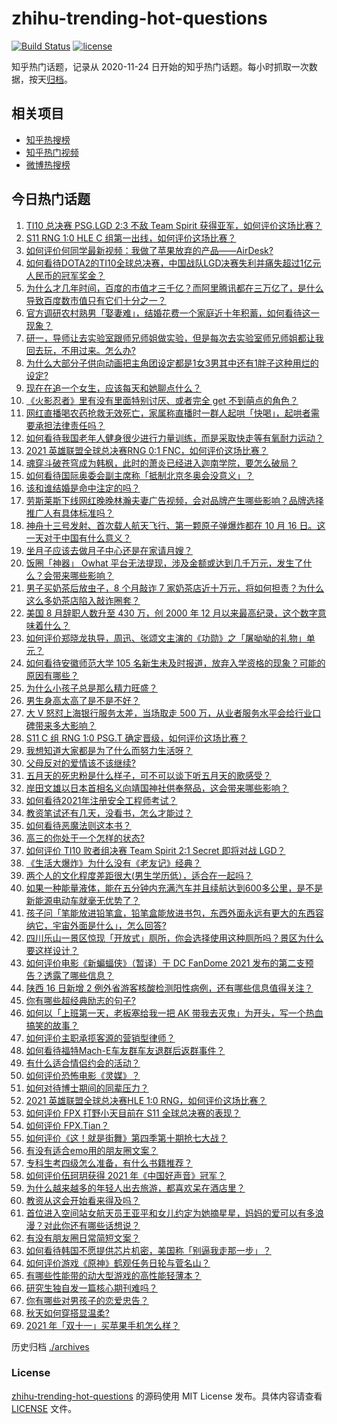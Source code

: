 # zhihu-trending-hot-questions

[![Build Status](https://github.com/justjavac/zhihu-trending-hot-questions/workflows/ci/badge.svg?branch=master)](https://github.com/justjavac/zhihu-trending-hot-questions/actions)
[![license](https://img.shields.io/github/license/justjavac/zhihu-trending-hot-questions)](https://github.com/justjavac/zhihu-trending-hot-questions/blob/master/LICENSE)

知乎热门话题，记录从 2020-11-24 日开始的知乎热门话题。每小时抓取一次数据，按天[归档](./archives)。

## 相关项目

- [知乎热搜榜](https://github.com/justjavac/zhihu-trending-top-search)
- [知乎热门视频](https://github.com/justjavac/zhihu-trending-hot-video)
- [微博热搜榜](https://github.com/justjavac/weibo-trending-hot-search)

## 今日热门话题

<!-- BEGIN -->
<!-- 最后更新时间 Mon Oct 18 2021 08:15:04 GMT+0800 (China Standard Time) -->

1. [TI10 总决赛 PSG.LGD 2:3 不敌 Team Spirit 获得亚军，如何评价这场比赛？](https://www.zhihu.com/question/492950349)
1. [S11 RNG 1:0 HLE C 组第一出线，如何评价这场比赛？](https://www.zhihu.com/question/492990595)
1. [如何评价何同学最新视频：我做了苹果放弃的产品——AirDesk?](https://www.zhihu.com/question/492962727)
1. [如何看待DOTA2的TI10全球总决赛，中国战队LGD决赛失利并痛失超过1亿元人民币的冠军奖金？](https://www.zhihu.com/question/492992900)
1. [为什么才几年时间，百度的市值才三千亿？而阿里腾讯都在三万亿了，是什么导致百度数市值只有它们十分之一？](https://www.zhihu.com/question/484429523)
1. [官方调研农村熟男「娶妻难」，结婚花费一个家庭近十年积蓄，如何看待这一现象？](https://www.zhihu.com/question/491837283)
1. [研一，导师让去实验室跟师兄师姐做实验，但是每次去实验室师兄师姐都让我回去玩，不用过来。怎么办?](https://www.zhihu.com/question/492210160)
1. [为什么大部分子供向动画把主角团设定都是1女3男其中还有1胖子这种用烂的设定?](https://www.zhihu.com/question/490004714)
1. [现在在追一个女生，应该每天和她聊点什么？](https://www.zhihu.com/question/369960957)
1. [《火影忍者》里有没有里面特别讨厌、或者完全 get 不到萌点的角色？](https://www.zhihu.com/question/490007802)
1. [网红直播喝农药抢救无效死亡，家属称直播时一群人起哄「快喝」，起哄者需要承担法律责任吗？](https://www.zhihu.com/question/492883172)
1. [如何看待我国老年人健身很少进行力量训练，而是采取快走等有氧耐力运动？](https://www.zhihu.com/question/484848451)
1. [2021 英雄联盟全球总决赛RNG 0:1 FNC，如何评价这场比赛？](https://www.zhihu.com/question/492947592)
1. [魂穿斗破苍穹成为韩枫，此时的萧炎已经进入迦南学院，要怎么破局？](https://www.zhihu.com/question/492470932)
1. [如何看待国际奥委会副主席称「抵制北京冬奥会没意义」？](https://www.zhihu.com/question/492399602)
1. [该和谁结婚是命中注定的吗？](https://www.zhihu.com/question/477101809)
1. [劳斯莱斯下线网红晚晚林瀚夫妻广告视频，会对品牌产生哪些影响？品牌选择推广人有具体标准吗？](https://www.zhihu.com/question/492555830)
1. [神舟十三号发射、首次载人航天飞行、第一颗原子弹爆炸都在 10 月 16 日。这一天对于中国有什么意义？](https://www.zhihu.com/question/492695637)
1. [坐月子应该去做月子中心还是在家请月嫂？](https://www.zhihu.com/question/51311260)
1. [饭圈「神器」 Owhat 平台无法提现，涉及金额或达到几千万元，发生了什么？会带来哪些影响？](https://www.zhihu.com/question/492868950)
1. [男子买奶茶后放虫子，8 个月敲诈 7 家奶茶店近十万元，将如何担责？为什么这么多奶茶店陷入敲诈圈套？](https://www.zhihu.com/question/492117169)
1. [美国 8 月辞职人数升至 430 万，创 2000 年 12 月以来最高纪录，这个数字意味着什么？](https://www.zhihu.com/question/492717656)
1. [如何评价郑晓龙执导，周迅、张颂文主演的《功勋》之「屠呦呦的礼物」单元？](https://www.zhihu.com/question/492639160)
1. [如何看待安徽师范大学 105 名新生未及时报道，放弃入学资格的现象？可能的原因有哪些？](https://www.zhihu.com/question/492748275)
1. [为什么小孩子总是那么精力旺盛？](https://www.zhihu.com/question/367870424)
1. [男生身高太高了是不是不好？](https://www.zhihu.com/question/266453512)
1. [大 V 怒怼上海银行服务太差，当场取走 500 万，从业者服务水平会给行业口碑带来多大影响？](https://www.zhihu.com/question/492837111)
1. [S11 C 组 RNG 1:0 PSG.T 确定晋级，如何评价这场比赛？](https://www.zhihu.com/question/492956463)
1. [我想知道大家都是为了什么而努力生活呀？](https://www.zhihu.com/question/487989306)
1. [父母反对的爱情该不该继续?](https://www.zhihu.com/question/484844509)
1. [五月天的死忠粉是什么样子，可不可以谈下听五月天的歌感受？](https://www.zhihu.com/question/474113938)
1. [岸田文雄以日本首相名义向靖国神社供奉祭品，这会带来哪些影响？](https://www.zhihu.com/question/492868409)
1. [如何看待2021年注册安全工程师考试？](https://www.zhihu.com/question/492796609)
1. [教资笔试还有几天，没看书，怎么才能过？](https://www.zhihu.com/question/448043388)
1. [如何看待恶魔法则这本书？](https://www.zhihu.com/question/29977877)
1. [高三的你处于一个怎样的状态?](https://www.zhihu.com/question/310950607)
1. [如何评价 TI10 败者组决赛 Team Spirit 2:1 Secret 即将对战 LGD？](https://www.zhihu.com/question/492940039)
1. [《生活大爆炸》为什么没有《老友记》经典？](https://www.zhihu.com/question/24661754)
1. [两个人的文化程度差距很大(男生学历低），适合在一起吗？](https://www.zhihu.com/question/413633956)
1. [如果一种能量液体，能在五分钟内充满汽车并且续航达到600多公里，是不是新能源电动车就毫无优势了？](https://www.zhihu.com/question/472160726)
1. [孩子问「笔能放进铅笔盒，铅笔盒能放进书包，东西外面永远有更大的东西容纳它，宇宙外面是什么」，怎么回答?](https://www.zhihu.com/question/462579757)
1. [四川乐山一景区惊现「开放式」厕所，你会选择使用这种厕所吗？景区为什么要这样设计？](https://www.zhihu.com/question/492232837)
1. [如何评价电影《新蝙蝠侠》（暂译）于 DC FanDome 2021 发布的第二支预告？透露了哪些信息？](https://www.zhihu.com/question/492861645)
1. [陕西 16 日新增 2 例外省游客核酸检测阳性病例，还有哪些信息值得关注？](https://www.zhihu.com/question/492892405)
1. [你有哪些超经典励志的句子?](https://www.zhihu.com/question/484118007)
1. [如何以「上班第一天，老板塞给我一把 AK 带我去灭鬼」为开头，写一个热血搞笑的故事？](https://www.zhihu.com/question/489150292)
1. [如何评价主职承揽客源的营销型律师？](https://www.zhihu.com/question/53550670)
1. [如何看待福特Mach-E车友群车友退群后返群事件？](https://www.zhihu.com/question/492299597)
1. [有什么适合情侣约会的活动？](https://www.zhihu.com/question/365939569)
1. [如何评价恐怖电影《灵媒》？](https://www.zhihu.com/question/448539174)
1. [如何对待博士期间的同辈压力？](https://www.zhihu.com/question/492101692)
1. [2021 英雄联盟全球总决赛HLE 1:0 RNG，如何评价这场比赛？](https://www.zhihu.com/question/492976341)
1. [如何评价 FPX 打野小天目前在 S11 全球总决赛的表现？](https://www.zhihu.com/question/492056892)
1. [如何评价 FPX.Tian？](https://www.zhihu.com/question/335688324)
1. [如何评价《这！就是街舞》第四季第十期抢七大战？](https://www.zhihu.com/question/492787082)
1. [有没有适合emo用的朋友圈文案？](https://www.zhihu.com/question/482216799)
1. [专科生考四级怎么准备，有什么书籍推荐？](https://www.zhihu.com/question/487726731)
1. [如何评价伍珂玥获得 2021 年《中国好声音》冠军？](https://www.zhihu.com/question/492665717)
1. [为什么越来越多的年轻人出去旅游，都喜欢呆在酒店里？](https://www.zhihu.com/question/485764522)
1. [教资从这会开始看来得及吗？](https://www.zhihu.com/question/488178347)
1. [首位进入空间站女航天员王亚平和女儿约定为她摘星星，妈妈的爱可以有多浪漫？对此你还有哪些话想说？](https://www.zhihu.com/question/492446265)
1. [有没有朋友圈日常简短文案？](https://www.zhihu.com/question/476906799)
1. [如何看待韩国不愿提供芯片机密，美国称「别逼我走那一步」？](https://www.zhihu.com/question/492818945)
1. [如何评价游戏《原神》鹤观任务日轮与菅名山？](https://www.zhihu.com/question/492701548)
1. [有哪些性能带的动大型游戏的高性能轻薄本？](https://www.zhihu.com/question/482327628)
1. [研究生独自发一篇核心期刊难吗？](https://www.zhihu.com/question/351503855)
1. [你有哪些对男孩子的恋爱忠告？](https://www.zhihu.com/question/293676302)
1. [秋天如何穿搭显温柔?](https://www.zhihu.com/question/487880433)
1. [2021 年「双十一」买苹果手机怎么样？](https://www.zhihu.com/question/487910021)

<!-- END -->

历史归档 [./archives](./archives)

### License

[zhihu-trending-hot-questions](https://github.com/justjavac/zhihu-trending-hot-questions)
的源码使用 MIT License 发布。具体内容请查看 [LICENSE](./LICENSE) 文件。
